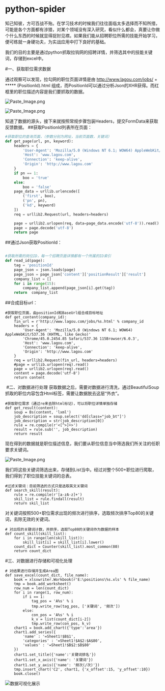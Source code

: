 # python-spider
知己知彼，方可百战不殆。在学习技术的时候我们往往面临太多选择而不知所措，可能是各个方面都有涉猎，对某个领域没有深入研究，看似什么都会，真要让你做个什么东西的时候就显得捉肘见襟。如果我们能从招聘职位所需的技能开始学习，便可练就一身硬功夫，为实战应用中打下良好的基础。

我们的目的主要是通过python抓取拉钩网的招聘详情，并筛选其中的技能关键词，存储到excel中。

#一、获取职位需求数据

通过观察可以发现，拉勾网的职位页面详情是由 http://www.lagou.com/jobs/ + ***** (PositionId).html 组成，而PositionId可以通过分析Json的XHR获得。而红框里的职位描述内容是我们要抓取的数据。

![Paste_Image.png](http://upload-images.jianshu.io/upload_images/2815894-6c3c3f2d777c2019.png?imageMogr2/auto-orient/strip%7CimageView2/2/w/1240)


![Paste_Image.png](http://upload-images.jianshu.io/upload_images/2815894-df6eb3d1ae9bca28.png?imageMogr2/auto-orient/strip%7CimageView2/2/w/1240)

知道了数据的源头，接下来就按照常规步骤包装Headers，提交FormData来获取反馈数据。
##获取PositionId列表所在页面：

```python
#获取职位的查询页面，（参数分别为网址，当前页面数，关键词）
def get_page(url, pn, keyword):
    headers = {
        'User-Agent': 'Mozilla/5.0 (Windows NT 6.1; WOW64) AppleWebKit/537.36 (KHTML, like Gecko) Chrome/45.0.2454.85 Safari/537.36 115Browser/6.0.3',
        'Host': 'www.lagou.com',
        'Connection': 'keep-alive',
        'Origin': 'http://www.lagou.com'
    }
    if pn == 1:
        boo = 'true'
    else:
        boo = 'false'
    page_data = urllib.urlencode([
        ('first', boo),
        ('pn', pn),
        ('kd', keyword)
    ])
    req = urllib2.Request(url, headers=headers)

    page = urllib2.urlopen(req, data=page_data.encode('utf-8')).read()
    page = page.decode('utf-8')
    return page
```
##通过Json获取PositionId：
```python

#获取所需的岗位ID，每一个招聘页面详情都有一个所属的ID索引
def read_id(page):
    tag = 'positionId'
    page_json = json.loads(page)
    page_json = page_json['content']['positionResult']['result']
    company_list = []
    for i in range(15):
        company_list.append(page_json[i].get(tag))
    return  company_list
```
##合成目标url：
```
#获取职位页面，由positionId和BaseUrl组合成目标地址
def get_content(company_id):
    fin_url = r'http://www.lagou.com/jobs/%s.html' % company_id
    headers = {
        'User-Agent': 'Mozilla/5.0 (Windows NT 6.1; WOW64) AppleWebKit/537.36 (KHTML, like Gecko)'
        'Chrome/45.0.2454.85 Safari/537.36 115Browser/6.0.3',
        'Host': 'www.lagou.com',
        'Connection': 'keep-alive',
        'Origin': 'http://www.lagou.com'
    }
    req = urllib2.Request(fin_url, headers=headers)
    #page = urllib.urlopen(req).read()
    page = urllib2.urlopen(req).read()
    content = page.decode('utf-8')
    return content
```
 #二、对数据进行处理
获取数据之后，需要对数据进行清洗，通过BeautifulSoup抓取的职位内容包含Html标签，需要让数据脱去这层“外衣”。

```
#获取职位需求（通过re来去除html标记），可以将职位详情单独存储
def get_result(content):
    soup = Bs(content, 'lxml')
    job_description = soup.select('dd[class="job_bt"]')
    job_description = str(job_description[0])
    rule = re.compile(r'<[^>]+>')
    result = rule.sub('', job_description)
    return result
```
现在得到的数据就是职位描述信息，我们要从职位信息当中筛选我们所关注的任职要求关键词。

![Paste_Image.png](http://upload-images.jianshu.io/upload_images/2815894-3f07bb128d91e883.png?imageMogr2/auto-orient/strip%7CimageView2/2/w/1240)

我们将这些关键词筛选出来，存储到List当中。经过对整个500+职位进行爬取，我们得到了职位技能关键词的总表。
```
#过滤关键词：目前筛选的方式只是选取英文关键词
def search_skill(result):
    rule = re.compile(r'[a-zA-z]+')
    skil_list = rule.findall(result)
    return skil_list
```
对关键词按照500+职位需求出现的频次进行排序，选取频次排序Top80的关键词，去除无效的关键词。

```
# 对出现的关键词计数，并排序，选取Top80的关键词作为数据的样本
def count_skill(skill_list):
    for i in range(len(skill_list)):
        skill_list[i] = skill_list[i].lower()
    count_dict = Counter(skill_list).most_common(80)
    return count_dict
```

#三、对数据进行存储和可视化处理

```
# 对结果进行存储并生成Area图
def save_excel(count_dict, file_name):
    book = xlsxwriter.Workbook(r'E:\positions\%s.xls' % file_name)
    tmp = book.add_worksheet()
    row_num = len(count_dict)
    for i in range(1, row_num):
        if i == 1:
            tag_pos = 'A%s' % i
            tmp.write_row(tag_pos, ['关键词', '频次'])
        else:
            con_pos = 'A%s' % i
            k_v = list(count_dict[i-2])
            tmp.write_row(con_pos, k_v)
    chart1 = book.add_chart({'type':'area'})
    chart1.add_series({
        'name' : '=Sheet1!$B$1',
        'categories' : '=Sheet1!$A$2:$A$80',
        'values' : '=Sheet1!$B$2:$B$80'
    })
    chart1.set_title({'name':'关键词排名'})
    chart1.set_x_axis({'name': '关键词'})
    chart1.set_y_axis({'name': '频次(/次)'})
    tmp.insert_chart('C2', chart1, {'x_offset':15, 'y_offset':10})
    book.close()
```

![数据可视化展示](http://upload-images.jianshu.io/upload_images/2815894-b47a78419a9c2d6c.png?imageMogr2/auto-orient/strip%7CimageView2/2/w/1240)

